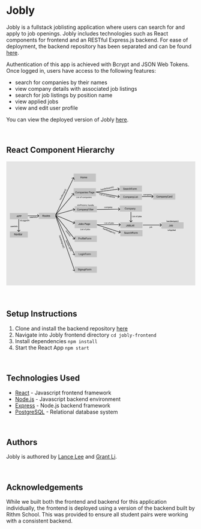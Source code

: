 # Jobly

Jobly is a fullstack joblisting application where users can search for and apply to job openings. Jobly includes technologies such as React components for frontend and an RESTful Express.js backend. For ease of deployment, the backend repository has been separated and can be found [here](https://github.com/lancelee2885/react-jobly/tree/main/jobly-backend).

Authentication of this app is achieved with Bcrypt and JSON Web Tokens. Once logged in, users have access to the following features: 
- search for companies by their names
- view company details with associated job listings
- search for job listings by position name
- view applied jobs
- view and edit user profile

You can view the deployed version of Jobly [here](http://jobly-lance.surge.sh/).

<br>

## React Component Hierarchy

![Jobly Component Hierarchy](./react-diagram.png)

<br>

## Setup Instructions

1. Clone and install the backend repository [here](https://github.com/lancelee2885/react-jobly/tree/main/jobly-backend)
2. Navigate into Jobly frontend directory `cd jobly-frontend`
3. Install dependencies `npm install`
4. Start the React App `npm start`

<br>

## Technologies Used

- [React](https://reactjs.org/) - Javascript frontend framework
- [Node.js](https://nodejs.org/en/) - Javascript backend environment
- [Express](https://expressjs.com/) - Node.js backend framework
- [PostgreSQL](https://www.postgresql.org/) - Relational database system

<br>

## Authors 

Jobly is authored by [Lance Lee](https://github.com/lancelee2885) and [Grant Li](https://github.com/grantyli94).

<br>

## Acknowledgements

While we built both the frontend and backend for this application individually, the frontend is deployed using a version of the backend built by Rithm School. This was provided to ensure all student pairs were working with a consistent backend. 
